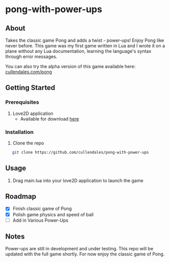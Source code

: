# pong-with-power-ups
## About
Takes the classic game Pong and adds a twist - power-ups! Enjoy Pong like never before. This game was my first game written in Lua and I wrote it on a plane without any Lua documentation, learning the language's syntax through error messages.

You can also try the alpha version of this game available here:
[cullendales.com/pong](https://cullendales.com/pong/)

## Getting Started
### Prerequisites
1. Love2D application
   - Available for download [here](https://love2d.org)
  
### Installation
1. Clone the repo
```sh
   git clone https://github.com/cullendales/pong-with-power-ups
```

## Usage
1. Drag main.lua into your love2D application to launch the game

## Roadmap
- [x] Finish classic game of Pong
- [x] Polish game physics and speed of ball
- [ ] Add in Various Power-Ups

## Notes
Power-ups are still in development and under testing. This repo will be updated with the full game shortly. For now enjoy the classic game of Pong.

